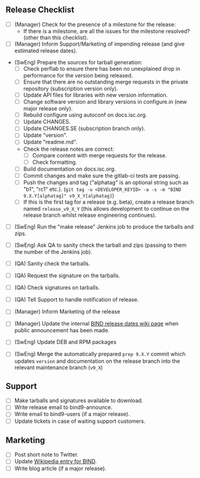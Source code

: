 ## Release Checklist

 - [ ] (Manager) Check for the presence of a milestone for the release:
    - If there is a milestone, are all the issues for the milestone resolved? (other than this checklist).
 - [ ] (Manager) Inform Support/Marketing of impending release (and give estimated release dates).
 - (SwEng) Prepare the sources for tarball generation:
   - [ ] Check perflab to ensure there has been no unexplained drop in performance for the version being released.
   - [ ] Ensure that there are no outstanding merge requests in the private repository (subscription version only).
   - [ ] Update API files for libraries with new version information.
   - [ ] Change software version and library versions in configure.in (new major release only).
   - [ ] Rebuild configure using autoconf on docs.isc.org.
   - [ ] Update CHANGES.
   - [ ] Update CHANGES.SE (subscription branch only).
   - [ ] Update "version".
   - [ ] Update "readme.md".
   - Check the release notes are correct:
     - [ ] Compare content with merge requests for the release.
     - [ ] Check formatting.
   - [ ] Build documentation on docs.isc.org.
   - [ ] Commit changes and make sure the gitlab-ci tests are passing.
   - [ ] Push the changes and tag ("alphatag" is an optional string such as "b1", "rc1" etc.). (```git tag -u <DEVELOPER_KEYID> -a -s -m "BIND 9.X.Y[alphatag]" v9_X_Y[alphatag]```)
   - [ ] If this is the first tag for a release (e.g. beta), create a release branch named `release_v9_X_Y` (this allows development to continue on the release branch whilst release engineering continues).
 - [ ] (SwEng) Run the "make release" Jenkins job to produce the tarballs and zips.
 - [ ] (SwEng) Ask QA to sanity check the tarball and zips (passing to them the number of the Jenkins job).
 - [ ] (QA) Sanity check the tarballs.
 - [ ] (QA) Request the signature on the tarballs.
 - [ ] (QA) Check signatures on tarballs.
 - [ ] (QA) Tell Support to handle notification of release.
 - [ ] (Manager) Inform Marketing of the release
 - [ ] (Manager) Update the internal [BIND release dates wiki page](https://wiki.isc.org/bin/view/Main/BindReleaseDates) when public announcement has been made.

 - [ ] (SwEng) Update DEB and RPM packages
 - [ ] (SwEng) Merge the automatically prepared `prep 9.X.Y` commit which updates `version` and documentation on the release branch into the relevant maintenance branch (`v9_X`)

## Support
 - [ ] Make tarballs and signatures available to download.
 - [ ] Write release email to bind9-announce.
 - [ ] Write email to bind9-users (if a major release).
 - [ ] Update tickets in case of waiting support customers.

## Marketing
 - [ ] Post short note to Twitter.
 - [ ] Update [Wikipedia entry for BIND](http://en.wikipedia.org/wiki/BIND).
 - [ ] Write blog article (if a major release).
